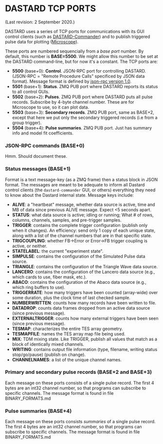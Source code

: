 # DASTARD TCP PORTS

(Last revision: 2 September 2020.)

DASTARD uses a series of TCP ports for communications with its GUI control
clients (such as [DASTARD-Commander](https://github.com/usnistgov/dastard-commander)) and to publish triggered pulse data for plotting
([Microscope](https://github.com/usnistgov/microscope)).

These ports are numbered sequencially from a *base port* number. By default,
this number is **BASE=5500**. We might allow this number to be set at the
DASTARD command-line, but for now it's a constant.  The TCP ports are:

* **5500** (base+0): **Control**. JSON-RPC port for controlling DASTARD.  (JSON-RPC = "Remote Procedure Calls" specificed by JSON data format). Message format is defined by [json-rpc version 1.0](http://www.jsonrpc.org/specification_v1).
* **5501** (base+1): **Status**. ZMQ PUB port where DASTARD reports its status to all control GUIs.
* **5502** (base+2): **Pulses**. ZMQ PUB port where DASTARD puts all pulse records. Subscribe by 4-byte channel number. These are for Microscope to use, so it can plot data.
* **5503** (base+3): **Secondary records**. ZMQ PUB port, same as BASE+2, except that here we put only the secondary triggered records (i.e from a group trigger).
* **5504** (base+4): **Pulse summaries**. ZMQ PUB port. Just has summary info and model fit coefficients.

### JSON-RPC commands (BASE+0)

Hmm. Should document these.

### Status messages (BASE+1)
Format is a text message-key (as a ZMQ frame) then a status block in JSON format. The messages are meant to be adequate to inform all Dastard control clients (the `dastard-commander` GUI, or others) everything they need to know about the Dastard internal state. Message keys include:

* **ALIVE**: a "heartbeat" message, whether data source is active, time and MB of data since previous ALIVE message. Expect <5 seconds apart.
* **STATUS**: what data source is active; idling or running;  What # of rows, columns, channels, samples, and pre-trigger samples.
* **TRIGGER**: contains the complete trigger configuration (publish only when it changes). An efficiency: send only 1 copy of each unique state, along with a list of the channel numbers that are in that specific state.
* **TRIGCOUPLING**: whether FB->Error or Error->FB trigger coupling is active, or neither.
* **STATELABEL**: the current "experiment state".
* **SIMPULSE**: contains the configuration of the Simulated Pulse data source.
* **TRIANGLE**: contains the configuration of the Triangle Wave data source.
* **LANCERO**: contains the configuration of the Lancero data source (e.g., which cards to use, fiber mask, etc.).
* **ABACO**: contains the configuration of the Abaco data source (e.g., which ring buffers to use).
* **TRIGGERRATE**: how many triggers have been counted (array-wide) over some duration, plus the clock time of last checked sample.
* **NUMBERWRITTEN**: counts how many records have been written to file.
* **DATADROP**: counts data frames dropped from an active data source (since previous message).
* **EXTERNALTRIGGER**: counts how many external triggers have been seen (since previous message).
* **TESMAP**: characterizes the entire TES array geometry.
* **TESMAPFILE**: names the TES array map file being used.
* **MIX**: TDM mixing state. Like TRIGGER, publish all values that match as a block of identically mixed channels.
* **WRITING**: contains output file information (type, filename, writing status stop/go/pause) (publish on change).
* **CHANNELNAMES**: a list of the unique channel names.

### Primary and secondary pulse records (BASE+2 and BASE+3)

Each message on these ports consists of a single pulse record. The first 4 bytes are an int32 channel number, so that programs can subscribe to specific channels. The message format is found in file BINARY_FORMATS.md

### Pulse summaries (BASE+4)

Each message on these ports consists _summaries_ of a single pulse record. The first 4 bytes are an int32 channel number, so that programs can subscribe to specific channels. The message format is found in file BINARY_FORMATS.md
